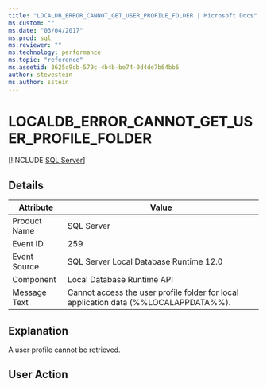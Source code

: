 ```yaml
---
title: "LOCALDB_ERROR_CANNOT_GET_USER_PROFILE_FOLDER | Microsoft Docs"
ms.custom: ""
ms.date: "03/04/2017"
ms.prod: sql
ms.reviewer: ""
ms.technology: performance
ms.topic: "reference"
ms.assetid: 3625c9cb-579c-4b4b-be74-0d4de7b64bb6
author: stevestein
ms.author: sstein
---
```

# LOCALDB_ERROR_CANNOT_GET_USER_PROFILE_FOLDER
 [!INCLUDE [SQL Server](../../includes/applies-to-version/sqlserver.md)]
    
## Details  
  
| Attribute | Value |
| --------- | ----- |
|Product Name|SQL Server|  
|Event ID|259|  
|Event Source|SQL Server Local Database Runtime 12.0|  
|Component|Local Database Runtime API|  
|Message Text|Cannot access the user profile folder for local application data (%%LOCALAPPDATA%%).|  
  
## Explanation  
 A user profile cannot be retrieved.  
  
## User Action  
  

